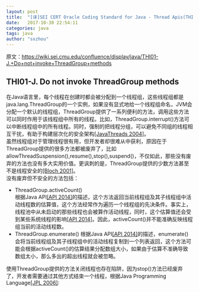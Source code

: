 ```yaml
---
layout: post
title:  "[译]SEI CERT Oracle Coding Standard for Java - Thread Apis(THI01-J)"
date:   2017-10-30 22:54:11
categories: java
tags: java
author: "sxzhou"
---
```

原文：https://wiki.sei.cmu.edu/confluence/display/java/THI01-J.+Do+not+invoke+ThreadGroup+methods
## THI01-J. Do not invoke ThreadGroup methods
在Java语言里，每个线程在创建时都会被分配到一个线程组，这些线程组都是java.lang.ThreadGroup的一个实例，如果没有显式地给一个线程组命名，JVM会分配一个默认的线程组，ThreadGroup提供了一系列便利的方法，调用这些方法可以同时作用于该线程组中所有的线程。比如，ThreadGroup.interrupt()方法可以中断线程组中的所有线程。同时，强制的把线程分组，可以避免不同组的线程相互干扰，有助于构建层次化的安全架构[[JavaThreads 2004]](https://wiki.sei.cmu.edu/confluence/display/java/Rule+AA.+References#RuleAA.References-JavaThreads04)。  
虽然线程组对于管理线程很有用，但开发者却很难从中获利，原因在于ThreadGroup提供的很多方法都被废弃了，比如allowThreadSuspension(),resume(),stop(),suspend()，不仅如此，那些没有废弃的方法也没有多大实用价值。更讽刺的是，ThreadGroup提供的少数方法甚至不是线程安全的[[Bloch 2001]](https://wiki.sei.cmu.edu/confluence/display/java/Rule+AA.+References#RuleAA.References-Bloch01)。  
没有废弃但不安全的方法包括：  
* ThreadGroup.activeCount()  
根据Java API[[API 2014]](https://wiki.sei.cmu.edu/confluence/display/java/Rule+AA.+References#RuleAA.References-API14)的描述，这个方法返回当前线程组及其子线程组中活动线程数的估算值，这个方法经常作为遍历一个线程组的先决条件。事实上，线程池中从未启动的那些线程也会被算作活动线程，同时，这个估算值还会受到某些系统线程的影响[[API 2014]](https://wiki.sei.cmu.edu/confluence/display/java/Rule+AA.+References#RuleAA.References-API14)。因此，activeCount()并不能准确反映线程组当前的活动线程数。
* ThreadGroup.enumerate()
根据Java API[[API 2014]](https://wiki.sei.cmu.edu/confluence/display/java/Rule+AA.+References#RuleAA.References-API14)的描述，enumerate()会将当前线程组及其子线程组中的活动线程复制到一个列表返回，这个方法可能会根据activeCount()的估算结果分配数组大小，如果由于估算不准确导致数组太小，那么多出的超出线程就会被忽略。  

使用ThreadGroup提供的方法关闭线程也存在陷阱，因为stop()方法已经废弃了，开发者需要通过其他方式结束一个线程，根据Java Programming Language[[JPL 2006]](https://wiki.sei.cmu.edu/confluence/display/java/Rule+AA.+References#RuleAA.References-JPL06):  
